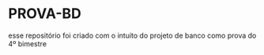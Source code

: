 # PROVA-BD
esse repositório foi criado com o intuito do projeto de banco como prova do 4º bimestre 
